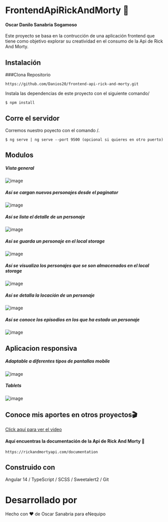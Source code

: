 # FrontendApiRickAndMorty :game_die:
#### Oscar Danilo Sanabria Sogamoso
Este proyecto se basa en la contrucción de una aplicación frontend que tiene como objetivo explorar su creatividad en el consumo de la Api de Rick And Morty.

## Instalación
###Clona
Repositorio
```
https://github.com/Danios20/frontend-api-rick-and-morty.git
```
Instala las dependencias de este proyecto con el siguiente comando/
```
$ npm install
```
## Corre el servidor
Corremos nuestro poyecto con el comando /.
```
$ ng serve | ng serve --port 9500 (opcional si quieres en otro puerto)
```
## Modulos
##### Vista general
![image](https://user-images.githubusercontent.com/65303390/202832859-2a3230e6-9ed8-414b-b271-4c9f89076a04.png)
##### Así se cargan nuevos personajes desde el paginator
![image](https://user-images.githubusercontent.com/65303390/202832901-18284ce2-7c54-4657-8233-b41e13ac3284.png)
##### Así se lista el detalle de un personaje
![image](https://user-images.githubusercontent.com/65303390/202833005-a714e525-61bc-4e63-bfde-1ad03f61ab3b.png)

##### Así se guarda un personaje en el local storage
![image](https://user-images.githubusercontent.com/65303390/202833181-6851bfb1-f367-44e0-9567-649056c723ee.png)
##### Así se visualiza los personajes que se son almacenados en el local storage
![image](https://user-images.githubusercontent.com/65303390/202833291-ad994864-2e72-4547-a4e5-702efc56bcfb.png)
##### Así se detalla la locación de un personaje
![image](https://user-images.githubusercontent.com/65303390/202833403-879e532b-490f-47e8-8626-a78ef99b85b1.png)
##### Así se conoce los episodios en los que ha estado un personaje
![image](https://user-images.githubusercontent.com/65303390/202833461-0deb4ddb-be01-4d6b-8620-aaec6bbc330b.png)

## Aplicacion responsiva
##### Adaptable a diferentes tipos de pantallas mobile
![image](https://user-images.githubusercontent.com/65303390/202833534-72b8949b-8b23-40f7-a701-f4d122746dec.png)
##### Tablets
![image](https://user-images.githubusercontent.com/65303390/202833577-7c236490-ade4-4ac5-8f71-d03f06873ef3.png)



## Conoce mis aportes en otros proyectos:clapper:
[Click aquí para ver el video](https://youtu.be/u3NOheoVhFY "CLICK AQUÍ PARA VER EL VIDEO")

#### Aquí encuentras la documentación de la Api de Rick And Morty :floppy_disk:
```
https://rickandmortyapi.com/documentation
```

## Construido con
Angular 14 / TypeScript / SCSS / Sweetalert2 / Git

# Desarrollado por
Hecho con :heart: de Oscar Sanabria para eNequipo

